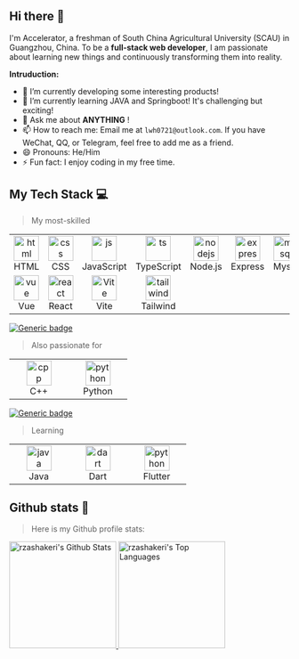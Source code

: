 ## Hi there 👋

I'm Accelerator, a freshman of South China Agricultural University (SCAU) in Guangzhou, China. To be a **full-stack web developer**, I am passionate about learning new things and continuously transforming them into reality.

**Intruduction:**

- 🔭 I’m currently developing some interesting products!
- 🌱 I’m currently learning JAVA and Springboot! It's challenging but exciting!
- 💬 Ask me about **ANYTHING** !
- 📫 How to reach me: Email me at `lwh0721@outlook.com`. If you have WeChat, QQ, or Telegram, feel free to add me as a friend.
- 😄 Pronouns: He/Him
- ⚡ Fun fact: I enjoy coding in my free time.


## My Tech Stack 💻
> My most-skilled
<table>
    <tr>
        <td align="center" width="90">
            <a href="#my-tech-stack-">
                <img src="https://skillicons.dev/icons?i=html" alt="html" width="45" height="45" />
            </a>
            <br/> HTML
        </td>
        <td align="center" width="90">
            <a href="#my-tech-stack-">
                <img src="https://skillicons.dev/icons?i=css" alt="css" width="45" height="45" />
            </a>
            <br/> CSS
        </td>
        <td align="center" width="90">
            <a href="#my-tech-stack-">
                <img src="https://skillicons.dev/icons?i=js" alt="js" width="45" height="45" />
            </a>
            <br/> JavaScript
        </td>
        <td align="center" width="90">
            <a href="#my-tech-stack-">
                <img src="https://skillicons.dev/icons?i=ts" alt="ts" width="45" height="45" />
            </a>
            <br/> TypeScript
        </td>
        <td align="center" width="90">
            <a href="#my-tech-stack-">
                <img src="https://skillicons.dev/icons?i=nodejs" alt="nodejs" width="45" height="45" />
            </a>
            <br/> Node.js
        </td>
        <td align="center" width="90">
            <a href="#my-tech-stack-">
                <img src="https://skillicons.dev/icons?i=express" alt="express" width="45" height="45" />
            </a>
            <br/> Express
        </td>
        <td align="center" width="90">
            <a href="#my-tech-stack-">
                <img src="https://skillicons.dev/icons?i=mysql" alt="mysql" width="45" height="45" />
            </a>
            <br/> Mysql
        </td>
        <td align="center" width="90">
            <a href="#my-tech-stack-">
                <img src="https://skillicons.dev/icons?i=c" alt="c" width="45" height="45" />
            </a>
            <br/> C
        </td>
    </tr>
    <tr>
        <td align="center" width="90">
            <a href="#my-tech-stack-">
                <img src="https://skillicons.dev/icons?i=vue" alt="vue" width="45" height="45" />
            </a>
            <br/> Vue
        </td>
        <td align="center" width="90">
            <a href="#my-tech-stack-">
                <img src="https://skillicons.dev/icons?i=react" alt="react" width="45" height="45" />
            </a>
            <br/> React
        </td>
        <td align="center" width="90">
            <a href="#my-tech-stack-">
                <img src="https://skillicons.dev/icons?i=vite" alt="Vite" width="45" height="45" />
            </a>
            <br/> Vite
        </td>
        <td align="center" width="90">
            <a href="#my-tech-stack-">
                <img src="https://skillicons.dev/icons?i=tailwind" alt="tailwind" width="45" height="45" />
            </a>
            <br/> Tailwind
        </td>
    </tr>
</table>

[![Generic badge](https://img.shields.io/badge/level-skilled-green.svg)](https://shields.io/)

> Also passionate for
<table>
    <tr>
        <td align="center" width="90">
            <a href="#my-tech-stack-">
                <img src="https://skillicons.dev/icons?i=cpp" alt="cpp" width="45" height="45" />
            </a>
            <br/> C++
        </td>
        <td align="center" width="90">
            <a href="#my-tech-stack-">
                <img src="https://skillicons.dev/icons?i=py" alt="python" width="45" height="45" />
            </a>
            <br/> Python
        </td>
    </tr>
</table>

[![Generic badge](https://img.shields.io/badge/level-master-yellow.svg)](https://shields.io/)
> Learning
<table>
  <tr>
    <td align="center" width="90">
        <a href="#my-tech-stack-">
            <img src="https://skillicons.dev/icons?i=java" alt="java" width="45" height="45" />
        </a>
        <br/> Java
    </td>
    <td align="center" width="90">
      <a href="#my-tech-stack-">
        <img src="https://skillicons.dev/icons?i=dart" alt="dart" width="45" height="45" />
      </a>
      <br/> Dart
    </td>
    <td align="center" width="90">
      <a href="#my-tech-stack-">
        <img src="https://skillicons.dev/icons?i=flutter" alt="python" width="45" height="45" />
      </a>
      <br/> Flutter
    </td>
  </tr>
</table>

## Github stats 🚀

> Here is my Github profile stats:

<div>
    <a href="https://github.com/anuraghazra/github-readme-stats">
      <img alt="rzashakeri's Github Stats" src="https://github-readme-stats.vercel.app/api/?username=accelerator115&show_icons=true&count_private=true&theme=default&hide_border=true&bg_color=fff&title_color=00E676&icon_color=00E676" height="192px"/>
    </a>
    <a href="https://github.com/anuraghazra/github-readme-stats">
        <img alt="rzashakeri's Top Languages" src="https://github-readme-stats.vercel.app/api/top-langs/?username=accelerator115&langs_count=8&layout=compact&theme=default&hide_border=true&bg_color=fff&title_color=000&icon_color=000" height="192px"/>
    </a>
</div>
<br />